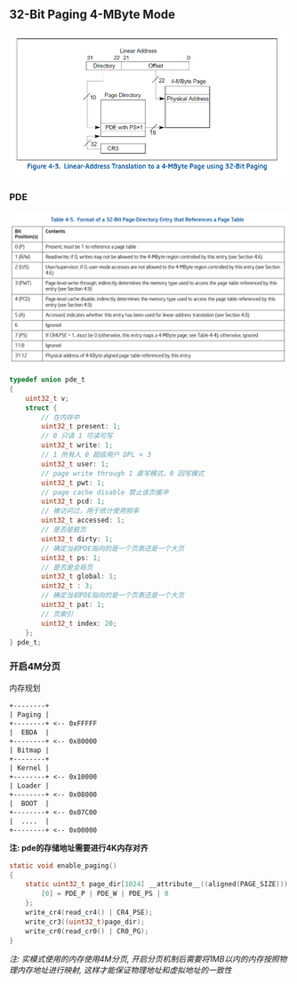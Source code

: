 ## 32-Bit Paging 4-MByte Mode

![4MPaging](../images/4MPaging.png)

### PDE

![Struct](../images/4KB&PDE.png)

```c
typedef union pde_t
{
    uint32_t v;
    struct {
        // 在内存中
        uint32_t present: 1;
        // 0 只读 1 可读可写
        uint32_t write: 1;
        // 1 所有人 0 超级用户 DPL < 3
        uint32_t user: 1;
        // page write through 1 直写模式，0 回写模式
        uint32_t pwt: 1;
        // page cache disable 禁止该页缓冲
        uint32_t pcd: 1;
        // 被访问过，用于统计使用频率
        uint32_t accessed: 1;
        // 是否是脏页
        uint32_t dirty: 1;
        // 确定当前PDE指向的是一个页表还是一个大页
        uint32_t ps: 1;
        // 是否是全局页
        uint32_t global: 1;
        uint32_t : 3;
        // 确定当前PDE指向的是一个页表还是一个大页
        uint32_t pat: 1;
        // 页索引
        uint32_t index: 20;
    };
} pde_t;
```

### 开启4M分页

内存规划

```shell
+--------+
| Paging |
+--------+ <-- 0xFFFFF
|  EBDA  |
+--------+ <-- 0x80000
| Bitmap |
+--------+
| Kernel |
+--------+ <-- 0x10000
| Loader |
+--------+ <-- 0x08000
|  BOOT  |
+--------+ <-- 0x07C00
|  ....  |
+--------+ <-- 0x00000
```

**注: pde的存储地址需要进行4K内存对齐**

```c
static void enable_paging()
{
    static uint32_t page_dir[1024] __attribute__((aligned(PAGE_SIZE))) = {
        [0] = PDE_P | PDE_W | PDE_PS | 0
    };
    write_cr4(read_cr4() | CR4_PSE);
    write_cr3((uint32_t)page_dir);
    write_cr0(read_cr0() | CR0_PG);
}
```

*注: 实模式使用的内存使用4M分页, 开启分页机制后需要将1MB以内的内存按照物理内存地址进行映射, 这样才能保证物理地址和虚拟地址的一致性*